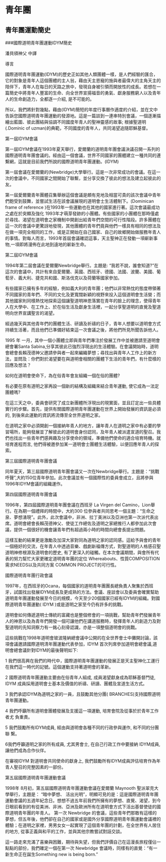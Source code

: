 青年團
=========
青年團運動簡史
-------
###國際道明青年團運動IDYM簡史

潘貝頎神父 中譯

導言

國際道明青年團運動(IDYM)的歷史正如其他人類團體一樣，是人們經驗的匯合，它的對象是青年人這個團體的主人翁，藉由天主恩寵的施與者最偉大的主角天主的陪伴下，青年人在每日的天路之旅中，發現自身被引領而開放性的成長。若想在一篇簡史中將青年人豐富的生命、向全世界宣揚福音的勇氣、獻身服務窮人以及青年人的生命創造力，全都逐一介紹, 是不可能的。

所以，我們將針對幾點，藉由(IDYM)簡短的年度行事曆作適度的介紹，並在文中告訴您國際道明青年團運動的發源地。這是一篇談到一連串特別會議，一個逐漸描繪出藍圖、彼此團結與協調不同國度年青人的聖神靈感的故事; 根據聖道明(.Dominic of uzman)的典範，不同國度的青年人，共同渴望追隨耶穌基督。

第一屆IDYM會議

第一屆IDYM會議在1993年夏天舉行，愛爾蘭的道明青年團會議決議召開一系列的國際道明青年團會議的。經由這一個會議，世界不同國家的團體建立一種共同的連繫網，這就是目前我們所說的國際道明青年團運動。(IDYM)

第一屆會議在愛爾蘭的(Newbridge)大學舉行。這是一次非常成功的會議。在這一次的會議中，不同國家之間開始了聯繫，並分享交換了彼此的想法及建立起彼此的友。

第一屆愛爾蘭青年團體召集舉辦這個會議是頗有見地及相當可貴的該次會議中青年們飽受到鼓舞，並嘗試生活在該會議展現的道明會士生活體制下。(Dominican frame of reference )在1993年一些運動也在其他的國家進行著。這次會議最成功之處在於突顯及強化 1993年才萌芽發跡的小團體。有些國家的小團體在那時僅處於尋找、渴望在道明會之家機制中開創出給青年們空間的可行性階段。許多團體在這一次的會議中更驚訝地發現，其他團體的青年們竟與他們一樣具有相同的想法及在做一項完全相同的工作，或是正開始在自己國家、自己的故鄉開始做服務年青人的事情。對每人而言，1993年首屆會議確認這事，天主聖神正在發動一項嶄新事物,一項即將漫佈在此地到遠地的嶄新生命。

第二屆IDYM會議

1994年第二屆會議在愛爾蘭Newbridge舉行。主題是: “我若不說，誰會知道?”在這次的會議中，共計有來自愛爾蘭、英國、西班牙、德國、法國、波蘭、美國、葡萄牙、義大利、捷克共和國、斯洛伐克以及荷蘭等國家參加。                  

有些國家已擁有多年的經驗，例如義大利的青年團；他們以非常熱忱的態度帶領著不同國家的青年們、不同的文化及更寬闊新穎的視野來投入這個道明會生活營；而其他國家則同樣熱忱地探索這個讓聖道明神恩落實在青年的臉上的理念，使得青年人在大學中、在工作上、於在俗生活及獻身生活裡，一起分享聖道明的直覺及聖道明向世界宣講聖言的渴望。

經過幾天與其他青年們的團體生活、研讀及祈禱的日子，青年人想要以道明會方式持續生活著，而且他們已準備好結束這一次會議之後，將他們所見所聞告訴他人。

1995 年 一月，其中一個小團體立即與青年們專注於發展工作中並被邀請至道明會總會署Santa Sabina,分享其彼此已強烈浮現出的生活體驗。在會議開始時，道明會總會長賴茂德神父邀請參與者一起來編織夢想；尋找出與青年人工作上的新方法，並問及：你們對於渴望要在與道明會相關的團體下生活的青年們，有什麼樣的回應及想法？      

如何在道明會使命下，為在俗青年會友組織一個在俗的團體?

有必要在原有道明之家再設一個新的結構及組織來結合青年運動, 使它成為一法定團體嗎?

在這三天之中，委員會研究了成立新團體所浮現出的現實面，並且訂定出一些具體實行的步驟。首先，提供有關國際道明青年團運動在世界上開始發展的資訊是必須的, 到後來此運動的資訊將流傳至全世界道明之家。

在道明之家中必須開創一個接納年青人的地方，讓年青人在道明之家中有必要的學習場所，能夠發展並了解彼此的道明會身份認同，及年青人被派遣宣道的聖召。我們也找出一些青年們感興趣及分享使命的領域，準備他們使命的適合培育時機。就培育進程而言, 他們得被邀參加某一道明會士團體生活體驗，以便回應年青人的探索。

第三屆國際道明青年團會議

同年夏天，第三屆國際道明青年團會議又一次在Newbridge舉行。主題是：“挑戰呼聲”,大約150位青年參加。此次會議並有一個國際性的委員會成立，且將參與1996年IDYM會議的組織運作。

第四屆國際道明青年團會議

1996年，第四屆國際道明青年團會議在西班牙  La Virgen del Camino，Lion舉行。在為期一個禮拜的時間中，大約300 位參與者共同思考一個主題：“生命之泉、夢想湧現”。此外，此次會議中，非洲、拉丁美洲以及亞洲也第一次派代表出席。道明會總會長賴茂德神父、使徒工作總佐及道明之家總推行人都參加此次會議，提供一個很好的機會讓青年們有超過兩小時的時間向總會長提出問題。

這樣互動的結果更是激勵及加深大家對同為道明之家的認同感。這給予與會的青年一個極好的交流，在年青人中透過音樂、戲劇新福傳方式，對聖道明的人格感召聖道明神修根源及道明會的歷史, 有了更深入的碰觸。在本次會議期間，與會所有代表的努力幫忙大家更確定道明青年團的定位 Whereabouts、性質COMPOSITION需求NEEDS以及共同方案 COMMON PROJECT的可行性。

國際道明青年團行政會議

1997年，在西班牙的Ocana，每個國家的道明青年團團長總負責人聚集於西班牙，試圖找出發展IDYM成長及更成熟的方法。會議、座談會以及委員會確實幫助道明青年團運動發展至今日的規模，今天至少20個國家已經有IDYM的組織。對國際道明青年團運動( IDYM )或是道明之家至今仍有許多的挑戰。

道明會如何傳遞道明士傳統的富藏也是整個修會的一項挑戰，幫助青年們發展青年人的神恩以及為青年們開發一個可讓他們在講道服務時，發揮青年人的創造力及對聖道明的先知洞察力有一銘心刻骨認識，亦是一項整個道明會的挑戰。

這些挑戰在1998年道明會玻波隆納總會議中公開的在全世界會士中攤開討論，該項會議邀請國際道明清年團運動代表參加，IDYM 首次列席參加道明會總會議,道明會總會議針對IDYM的最後聲明如下:

1 我們很高興在我們的時代中，國際道明青年團運動的發展正是天主聖神化工運行在我們這一時代的記號。這個運動支持著道明會的革新。

2 國際道明青年團運動主要由在俗青年人組成, 成員渴望獻身成為耶穌基督門徒, IDYM 成員採用道明會士基本及價值的祈禱、研讀、團體及宣道生活方式。

3 我們承認IDYM為道明之家的一員，且鼓勵其他分團( BRANCHES)支持國際道明青年團運動。

4 我們呼籲所有道明會團體發展及支援這一項運動, 培育會院及從事於於青年工作者尤   負重責。     

5 我們鼓勵所有IDYM成員, 經由與道明會各種不同的行政參與運作, 和不同的分團聯 繫。

6我們呼籲道明之家的所有成員, 尤其男會士, 在自己行政工作中要接納 IDYM成員, 讓他們成為合作伙伴。

在審視IDYM 對道明會共同使命的獻身上, 我們鼓勵所有IDYM成員評估培育作為年青人聖召的完整因素的一部份。

第五屆國際道明青年團運動會議

1998年 8月初，第五屆國際道明青年團運動會議在愛爾蘭 Maynooth 聖派翠克大學舉行，主題是： “暗中夢想、 活出光明”，明顯可見的是：這是國際道明青年團運動會議的五週年紀念日。想想不過五年前我們所擁有的夢想、直覺、渴望，到今日眼前看到的有從美洲、非洲、亞洲及歐洲所有在道明會方式下活出基督使徒的國際道明青年團的年青人。 第一次  Newbridge 的會議，這些青年們那敢有這樣的夢想，但五年後，他們卻在自己的國家或是國外分享國際道明青年團運動會議裡的體驗；在道明之家裡，男男女女一起實現了這個青年團的計劃，在全世界有人居住的地方, 從事正義與和平的工作，並與其他宗教嘗試對話交談。   

這一路走來充滿了喜樂與困難，期待與失望，但我們評價自己在這漫長旅程僅佔一點點的部份，我們確定一個在第一次 Newbridge 會議時，同樣有的直覺：“有一新生命正在誕生Something new is being born.”